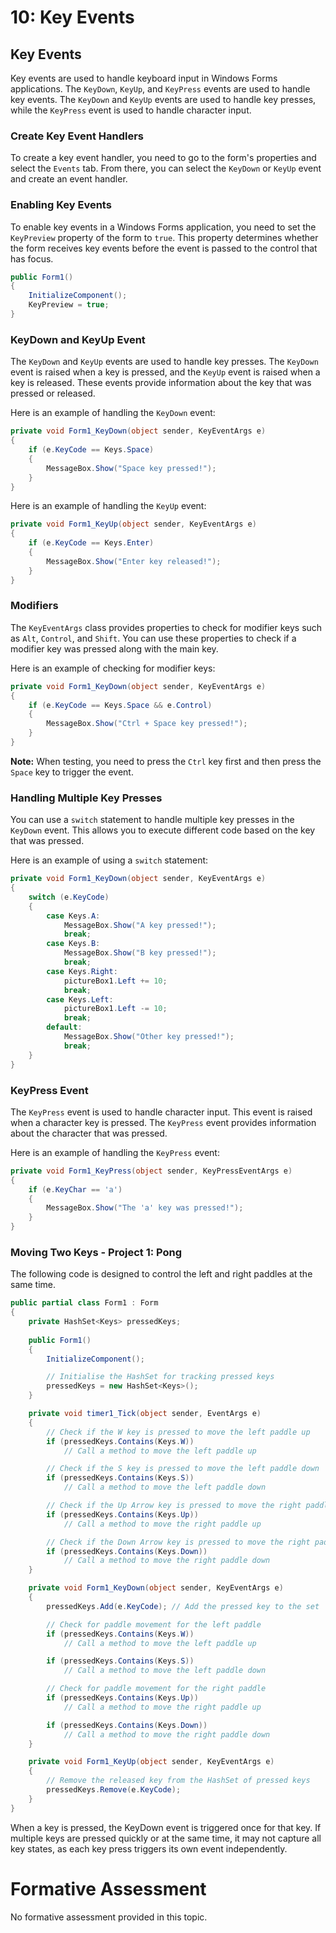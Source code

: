# 10: Key Events

## Key Events

Key events are used to handle keyboard input in Windows Forms applications. The `KeyDown`, `KeyUp`, and `KeyPress` events are used to handle key events. The `KeyDown` and `KeyUp` events are used to handle key presses, while the `KeyPress` event is used to handle character input.

### Create Key Event Handlers

To create a key event handler, you need to go to the form's properties and select the `Events` tab. From there, you can select the `KeyDown` or `KeyUp` event and create an event handler.

### Enabling Key Events

To enable key events in a Windows Forms application, you need to set the `KeyPreview` property of the form to `true`. This property determines whether the form receives key events before the event is passed to the control that has focus.

```csharp
public Form1()
{
    InitializeComponent();
    KeyPreview = true;
}
```

### KeyDown and KeyUp Event

The `KeyDown` and `KeyUp` events are used to handle key presses. The `KeyDown` event is raised when a key is pressed, and the `KeyUp` event is raised when a key is released. These events provide information about the key that was pressed or released.

Here is an example of handling the `KeyDown` event:

```csharp
private void Form1_KeyDown(object sender, KeyEventArgs e)
{
    if (e.KeyCode == Keys.Space)
    {
        MessageBox.Show("Space key pressed!");
    }
}
```

Here is an example of handling the `KeyUp` event:

```csharp
private void Form1_KeyUp(object sender, KeyEventArgs e)
{
    if (e.KeyCode == Keys.Enter)
    {
        MessageBox.Show("Enter key released!");
    }
}
```

### Modifiers

The `KeyEventArgs` class provides properties to check for modifier keys such as `Alt`, `Control`, and `Shift`. You can use these properties to check if a modifier key was pressed along with the main key.

Here is an example of checking for modifier keys:

```csharp
private void Form1_KeyDown(object sender, KeyEventArgs e)
{
    if (e.KeyCode == Keys.Space && e.Control)
    {
        MessageBox.Show("Ctrl + Space key pressed!");
    }
}
```

**Note:** When testing, you need to press the `Ctrl` key first and then press the `Space` key to trigger the event.

### Handling Multiple Key Presses

You can use a `switch` statement to handle multiple key presses in the `KeyDown` event. This allows you to execute different code based on the key that was pressed.

Here is an example of using a `switch` statement:

```csharp
private void Form1_KeyDown(object sender, KeyEventArgs e)
{
    switch (e.KeyCode)
    {
        case Keys.A:
            MessageBox.Show("A key pressed!");
            break;
        case Keys.B:
            MessageBox.Show("B key pressed!");
            break;
        case Keys.Right:
            pictureBox1.Left += 10;
            break;
        case Keys.Left:
            pictureBox1.Left -= 10;
            break;
        default:
            MessageBox.Show("Other key pressed!");
            break;
    }
}
```

### KeyPress Event

The `KeyPress` event is used to handle character input. This event is raised when a character key is pressed. The `KeyPress` event provides information about the character that was pressed.

Here is an example of handling the `KeyPress` event:

```csharp
private void Form1_KeyPress(object sender, KeyPressEventArgs e)
{
    if (e.KeyChar == 'a')
    {
        MessageBox.Show("The 'a' key was pressed!");
    }
}
```

### Moving Two Keys - Project 1: Pong 

The following code is designed to control the left and right paddles at the same time.

```cs
public partial class Form1 : Form
{
    private HashSet<Keys> pressedKeys;
    
    public Form1()
    {
        InitializeComponent();

        // Initialise the HashSet for tracking pressed keys
        pressedKeys = new HashSet<Keys>();
    }

    private void timer1_Tick(object sender, EventArgs e)
    {
        // Check if the W key is pressed to move the left paddle up
        if (pressedKeys.Contains(Keys.W))
            // Call a method to move the left paddle up

        // Check if the S key is pressed to move the left paddle down
        if (pressedKeys.Contains(Keys.S))
            // Call a method to move the left paddle down

        // Check if the Up Arrow key is pressed to move the right paddle up
        if (pressedKeys.Contains(Keys.Up))
            // Call a method to move the right paddle up

        // Check if the Down Arrow key is pressed to move the right paddle down
        if (pressedKeys.Contains(Keys.Down))
            // Call a method to move the right paddle down
    }

    private void Form1_KeyDown(object sender, KeyEventArgs e)
    {
        pressedKeys.Add(e.KeyCode); // Add the pressed key to the set

        // Check for paddle movement for the left paddle
        if (pressedKeys.Contains(Keys.W))
            // Call a method to move the left paddle up

        if (pressedKeys.Contains(Keys.S))
            // Call a method to move the left paddle down

        // Check for paddle movement for the right paddle
        if (pressedKeys.Contains(Keys.Up))
            // Call a method to move the right paddle up

        if (pressedKeys.Contains(Keys.Down))
            // Call a method to move the right paddle down
    }

    private void Form1_KeyUp(object sender, KeyEventArgs e)
    {
        // Remove the released key from the HashSet of pressed keys
        pressedKeys.Remove(e.KeyCode);
    }
}
```

When a key is pressed, the KeyDown event is triggered once for that key. If multiple keys are pressed quickly or at the same time, it may not capture all key states, as each key press triggers its own event independently.

# Formative Assessment

No formative assessment provided in this topic.
